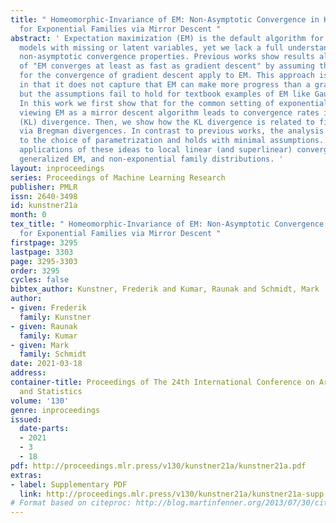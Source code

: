 ```yaml
---
title: " Homeomorphic-Invariance of EM: Non-Asymptotic Convergence in KL Divergence
  for Exponential Families via Mirror Descent "
abstract: ' Expectation maximization (EM) is the default algorithm for fitting probabilistic
  models with missing or latent variables, yet we lack a full understanding of its
  non-asymptotic convergence properties. Previous works show results along the lines
  of "EM converges at least as fast as gradient descent" by assuming the conditions
  for the convergence of gradient descent apply to EM. This approach is not only loose,
  in that it does not capture that EM can make more progress than a gradient step,
  but the assumptions fail to hold for textbook examples of EM like Gaussian mixtures.
  In this work we first show that for the common setting of exponential family distributions,
  viewing EM as a mirror descent algorithm leads to convergence rates in Kullback-Leibler
  (KL) divergence. Then, we show how the KL divergence is related to first-order stationarity
  via Bregman divergences. In contrast to previous works, the analysis is invariant
  to the choice of parametrization and holds with minimal assumptions. We also show
  applications of these ideas to local linear (and superlinear) convergence rates,
  generalized EM, and non-exponential family distributions. '
layout: inproceedings
series: Proceedings of Machine Learning Research
publisher: PMLR
issn: 2640-3498
id: kunstner21a
month: 0
tex_title: " Homeomorphic-Invariance of EM: Non-Asymptotic Convergence in KL Divergence
  for Exponential Families via Mirror Descent "
firstpage: 3295
lastpage: 3303
page: 3295-3303
order: 3295
cycles: false
bibtex_author: Kunstner, Frederik and Kumar, Raunak and Schmidt, Mark
author:
- given: Frederik
  family: Kunstner
- given: Raunak
  family: Kumar
- given: Mark
  family: Schmidt
date: 2021-03-18
address:
container-title: Proceedings of The 24th International Conference on Artificial Intelligence
  and Statistics
volume: '130'
genre: inproceedings
issued:
  date-parts:
  - 2021
  - 3
  - 18
pdf: http://proceedings.mlr.press/v130/kunstner21a/kunstner21a.pdf
extras:
- label: Supplementary PDF
  link: http://proceedings.mlr.press/v130/kunstner21a/kunstner21a-supp.pdf
# Format based on citeproc: http://blog.martinfenner.org/2013/07/30/citeproc-yaml-for-bibliographies/
---
```

